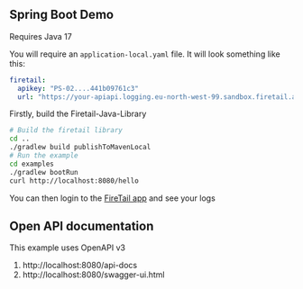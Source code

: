 ## Spring Boot Demo

Requires Java 17

You will require an `application-local.yaml` file. It will look something like this:

```yaml
firetail:
  apikey: "PS-02....441b09761c3"
  url: "https://your-apiapi.logging.eu-north-west-99.sandbox.firetail.app"
```

Firstly, build the Firetail-Java-Library

```bash
# Build the firetail library
cd ..
./gradlew build publishToMavenLocal
# Run the example
cd examples
./gradlew bootRun
curl http://localhost:8080/hello
```

You can then login to the [FireTail app](https://www.sandbox.firetail.app/) and see your logs

## Open API documentation

This example uses OpenAPI v3

 1. http://localhost:8080/api-docs
 2. http://localhost:8080/swagger-ui.html